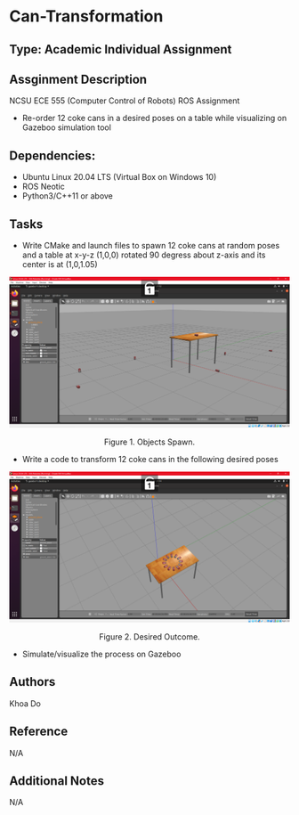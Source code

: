 # Can-Transformation

## Type: Academic Individual Assignment

## Assginment Description
NCSU ECE 555 (Computer Control of Robots) ROS Assignment
  - Re-order 12 coke cans in a desired poses on a table while visualizing on Gazeboo simulation tool

## Dependencies:
  - Ubuntu Linux 20.04 LTS (Virtual Box on Windows 10)
  - ROS Neotic 
  - Python3/C++11 or above
  
## Tasks
  - Write CMake and launch files to spawn 12 coke cans at random poses and a table at x-y-z (1,0,0) rotated 90 degress about z-axis and its center is at (1,0,1.05)

![ase1997](https://github.com/ase1997/Can-Transformation/blob/main/random_cans.png)
<p align="center">
Figure 1. Objects Spawn.
</p>

  - Write a code to transform 12 coke cans in the following desired poses
  
![ase1997](https://github.com/ase1997/Can-Transformation/blob/main/ordered_cans.png)
<p align="center">
Figure 2. Desired Outcome.
</p>

  - Simulate/visualize the process on Gazeboo

## Authors
Khoa Do

## Reference
N/A

## Additional Notes
N/A
